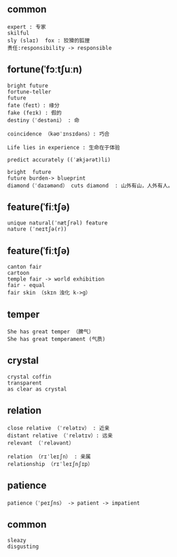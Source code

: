 ## common
```
expert : 专家
skilful
sly (slaɪ)  fox : 狡猾的狐狸
责任:responsibility -> responsible
```

## fortune(ˈfɔːtʃuːn)
```
bright future
fortune-teller 
future
fate（feɪt）: 缘分
fake (feɪk) : 假的
destiny（ˈdestəni） : 命

coincidence （kəʊˈɪnsɪdəns）: 巧合

Life lies in experience : 生命在于体验

predict accurately ((ˈækjərət)li)

bright  future 
future burden-> blueprint
diamond（ˈdaɪəmənd） cuts diamond  : 山外有山，人外有人。

```

## feature(ˈfiːtʃə)
```
unique natural(ˈnætʃrəl) feature
nature (ˈneɪtʃə(r))
```

## feature(ˈfiːtʃə)
```
canton fair 
cartoon
temple fair -> world exhibition
fair - equal 
fair skin （skɪn 浊化 k->g）
```

## temper
```
She has great temper （脾气）
She has great temperament (气质)
```

## crystal
```
crystal coffin 
transparent
as clear as crystal
```

## relation 
```
close relative （ˈrelətɪv） : 近亲
distant relative （ˈrelətɪv）: 远亲 
relevant （ˈreləvənt）

relation （rɪˈleɪʃn） : 亲属
relationship （rɪˈleɪʃnʃɪp）

```

## patience
```
patience（ˈpeɪʃns） -> patient -> impatient
```


## common
```
sleazy
disgusting
```



